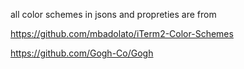 all color schemes in jsons and propreties are from 

https://github.com/mbadolato/iTerm2-Color-Schemes

https://github.com/Gogh-Co/Gogh